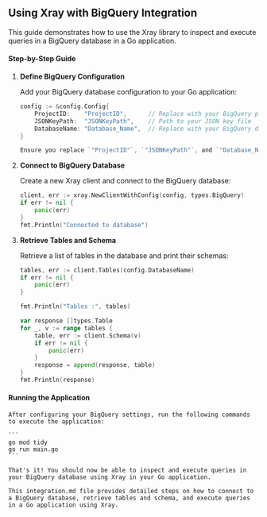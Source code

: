 ## Using Xray with BigQuery Integration
This guide demonstrates how to use the Xray library to inspect and execute queries in a BigQuery database in a Go application.

#### Step-by-Step Guide

1. **Define BigQuery Configuration**

    Add your BigQuery database configuration to your Go application:

    ```go
    config := &config.Config{
        ProjectID:    "ProjectID",      // Replace with your BigQuery project ID
        JSONKeyPath:  "JSONKeyPath",    // Path to your JSON key file
        DatabaseName: "Database_Name",  // Replace with your BigQuery database name
    }

    Ensure you replace `"ProjectID"`, `"JSONKeyPath"`, and `"Database_Name"` with your actual BigQuery project ID, JSON key file path, and database name respectively.

2. **Connect to BigQuery Database**
    
    Create a new Xray client and connect to the BigQuery database:

    ```go
    client, err := xray.NewClientWithConfig(config, types.BigQuery)
    if err != nil {
        panic(err)
    }
    fmt.Println("Connected to database")

3. **Retrieve Tables and Schema**

    Retrieve a list of tables in the database and print their schemas:

    ```go
    tables, err := client.Tables(config.DatabaseName)
    if err != nil {
        panic(err)
    }

    fmt.Println("Tables :", tables)

    var response []types.Table
    for _, v := range tables {
        table, err := client.Schema(v)
        if err != nil {
            panic(err)
        }
        response = append(response, table)
    }
    fmt.Println(response)

#### Running the Application
    After configuring your BigQuery settings, run the following commands to execute the application:

    ```
    go mod tidy
    go run main.go
    ```
    
    That's it! You should now be able to inspect and execute queries in your BigQuery database using Xray in your Go application.

    This integration.md file provides detailed steps on how to connect to a BigQuery database, retrieve tables and schema, and execute queries in a Go application using Xray.
